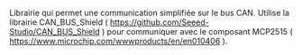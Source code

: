 Librairie qui permet une communication simplifiée sur le bus CAN.
Utilise la librairie CAN_BUS_Shield ( https://github.com/Seeed-Studio/CAN_BUS_Shield ) pour communiquer avec le composant MCP2515 ( https://www.microchip.com/wwwproducts/en/en010406 ).


